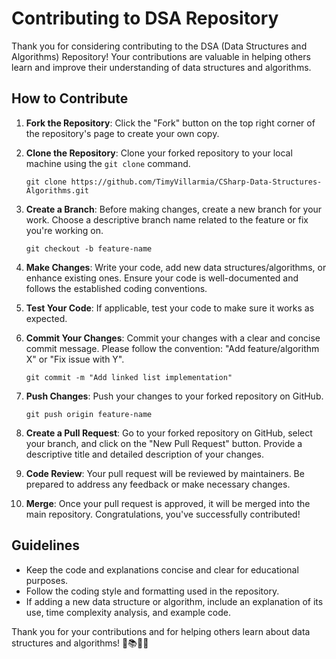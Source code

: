 # Contributing to DSA Repository

Thank you for considering contributing to the DSA (Data Structures and Algorithms) Repository! Your contributions are valuable in helping others learn and improve their understanding of data structures and algorithms.

## How to Contribute

1. **Fork the Repository**: Click the "Fork" button on the top right corner of the repository's page to create your own copy.

2. **Clone the Repository**: Clone your forked repository to your local machine using the `git clone` command.

   ```
   git clone https://github.com/TimyVillarmia/CSharp-Data-Structures-Algorithms.git
   ```

3. **Create a Branch**: Before making changes, create a new branch for your work. Choose a descriptive branch name related to the feature or fix you're working on.

   ```
   git checkout -b feature-name
   ```

4. **Make Changes**: Write your code, add new data structures/algorithms, or enhance existing ones. Ensure your code is well-documented and follows the established coding conventions.

5. **Test Your Code**: If applicable, test your code to make sure it works as expected.

6. **Commit Your Changes**: Commit your changes with a clear and concise commit message. Please follow the convention: "Add feature/algorithm X" or "Fix issue with Y".

   ```
   git commit -m "Add linked list implementation"
   ```

7. **Push Changes**: Push your changes to your forked repository on GitHub.

   ```
   git push origin feature-name
   ```

8. **Create a Pull Request**: Go to your forked repository on GitHub, select your branch, and click on the "New Pull Request" button. Provide a descriptive title and detailed description of your changes.

9. **Code Review**: Your pull request will be reviewed by maintainers. Be prepared to address any feedback or make necessary changes.

10. **Merge**: Once your pull request is approved, it will be merged into the main repository. Congratulations, you've successfully contributed!

## Guidelines

- Keep the code and explanations concise and clear for educational purposes.
- Follow the coding style and formatting used in the repository.
- If adding a new data structure or algorithm, include an explanation of its use, time complexity analysis, and example code.

Thank you for your contributions and for helping others learn about data structures and algorithms! 🎉📚👩‍💻
